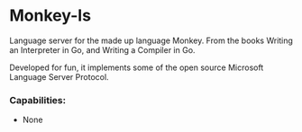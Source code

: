 # Monkey-ls

Language server for the made up language Monkey. From the books Writing an Interpreter in Go, and Writing a Compiler in Go. 

Developed for fun, it implements some of the open source Microsoft Language Server Protocol. 

### Capabilities:

- None 
